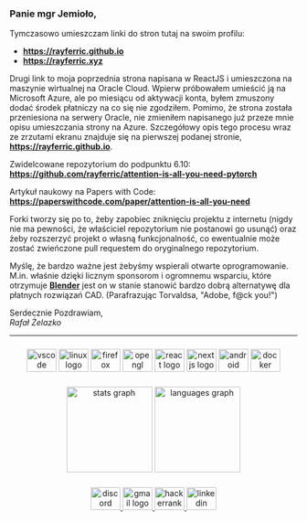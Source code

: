 ### Panie mgr Jemioło,

Tymczasowo umieszczam linki do stron tutaj na swoim profilu:
- **https://rayferric.github.io**
- **https://rayferric.xyz**

Drugi link to moja poprzednia strona napisana w ReactJS i umieszczona na maszynie wirtualnej na Oracle Cloud. Wpierw próbowałem umieścić ją na Microsoft Azure, ale po miesiącu od aktywacji konta, byłem zmuszony dodać środek płatniczy na co się nie zgodziłem. Pomimo, że strona została przeniesiona na serwery Oracle, nie zmieniłem napisanego już przeze mnie opisu umieszczania strony na Azure. Szczegółowy opis tego procesu wraz ze zrzutami ekranu znajduje się na pierwszej podanej stronie, **https://rayferric.github.io**.

Zwidelcowane repozytorium do podpunktu 6.10: **https://github.com/rayferric/attention-is-all-you-need-pytorch**

Artykuł naukowy na Papers with Code: **https://paperswithcode.com/paper/attention-is-all-you-need**

Forki tworzy się po to, żeby zapobiec zniknięciu projektu z internetu (nigdy nie ma pewności, że właściciel repozytorium nie postanowi go usunąć) oraz żeby rozszerzyć projekt o własną funkcjonalność, co ewentualnie może zostać zwieńczone pull requestem do oryginalnego repozytorium.

Myślę, że bardzo ważne jest żebyśmy wspierali otwarte oprogramowanie. M.in. właśnie dzięki licznym sponsorom i ogromnemu wsparciu, które otrzymuje **[Blender](https://www.blender.org/)** jest on w stanie stanowić bardzo dobrą alternatywę dla płatnych rozwiązań CAD. (Parafrazując Torvaldsa, "Adobe, f@ck you!")

Serdecznie Pozdrawiam,
<br>*Rafał Żelazko*

---

### 

<div align="center">
  <img src="https://cdn.jsdelivr.net/gh/devicons/devicon/icons/vscode/vscode-original.svg" height="40" width="52" alt="vscode logo"  />
  <img src="https://cdn.jsdelivr.net/gh/devicons/devicon/icons/linux/linux-original.svg" height="40" width="52" alt="linux logo"  />
  <img src="https://cdn.jsdelivr.net/gh/devicons/devicon/icons/firefox/firefox-plain.svg" height="40" width="52" alt="firefox logo"  />
  <img src="https://cdn.jsdelivr.net/gh/devicons/devicon/icons/opengl/opengl-plain.svg" height="40" width="52" alt="opengl logo"  />
  <img src="https://cdn.jsdelivr.net/gh/devicons/devicon/icons/react/react-original.svg" height="40" width="52" alt="react logo"  />
  <img src="https://cdn.jsdelivr.net/gh/devicons/devicon/icons/nextjs/nextjs-original.svg" height="40" width="52" alt="nextjs logo"  />
  <img src="https://cdn.jsdelivr.net/gh/devicons/devicon/icons/android/android-plain.svg" height="40" width="52" alt="android logo"  />
  <img src="https://cdn.jsdelivr.net/gh/devicons/devicon/icons/docker/docker-plain.svg" height="40" width="52" alt="docker logo"  />
</div>

###

<div align="center">
  <img src="https://github-readme-stats.vercel.app/api?hide_title=true&hide_rank=false&show_icons=true&include_all_commits=true&count_private=true&disable_animations=false&theme=dracula&locale=en&hide_border=true&username=rayferric" height="150" alt="stats graph"  />
  <img src="https://github-readme-stats.vercel.app/api/top-langs?locale=en&hide_title=true&layout=compact&card_width=320&langs_count=5&theme=dracula&hide_border=true&username=rayferric" height="150" alt="languages graph"  />
</div>

###

<div align="center">
  <a href="https://discord.com/users/625420462553432086" target="_blank">
    <img src="https://raw.githubusercontent.com/maurodesouza/profile-readme-generator/master/src/assets/icons/social/discord/default.svg" width="52" height="40" alt="discord logo"  />
  </a>
  <a href="mailto:rayferric@gmail.com" target="_blank">
    <img src="https://raw.githubusercontent.com/maurodesouza/profile-readme-generator/master/src/assets/icons/social/gmail/default.svg" width="52" height="40" alt="gmail logo"  />
  </a>
  <a href="https://www.hackerrank.com/rayferric" target="_blank">
    <img src="https://raw.githubusercontent.com/maurodesouza/profile-readme-generator/master/src/assets/icons/social/hackerrank/default.svg" width="52" height="40" alt="hackerrank logo"  />
  </a>
  <a href="https://www.linkedin.com/in/rayferric/" target="_blank">
    <img src="https://raw.githubusercontent.com/maurodesouza/profile-readme-generator/master/src/assets/icons/social/linkedin/default.svg" width="52" height="40" alt="linkedin logo"  />
  </a>
</div>

